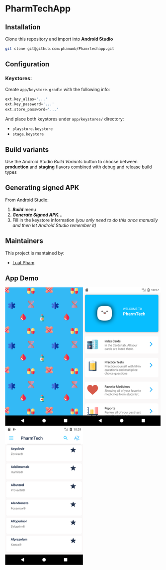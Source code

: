 # PharmTechApp

## Installation
Clone this repository and import into **Android Studio**
```bash
git clone git@github.com:phamumb/Phamrtechapp.git
```

## Configuration
### Keystores:
Create `app/keystore.gradle` with the following info:
```gradle
ext.key_alias='...'
ext.key_password='...'
ext.store_password='...'
```
And place both keystores under `app/keystores/` directory:
- `playstore.keystore`
- `stage.keystore`


## Build variants
Use the Android Studio *Build Variants* button to choose between **production** and **staging** flavors combined with debug and release build types


## Generating signed APK
From Android Studio:
1. ***Build*** menu
2. ***Generate Signed APK...***
3. Fill in the keystore information *(you only need to do this once manually and then let Android Studio remember it)*

## Maintainers
This project is mantained by:
* [Luat Pham](http://github.com/phamumb)


## App Demo
<img src="./images/1.png" width="250"><img src="./images/2.png" width="250"><img src="./images/3.png" width="250">

